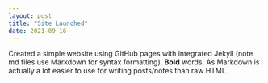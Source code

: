 ```yaml
---
layout: post
title: "Site Launched"
date: 2021-09-16
---
```


Created a simple website using GitHub pages with integrated Jekyll (note md files use Markdown for syntax formatting). **Bold** words. As Markdown
is actually a lot easier to use for writing posts/notes than raw HTML.
